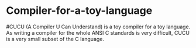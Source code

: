 # Compiler-for-a-toy-language

#CUCU (A Compiler U Can Understand) is a toy compiler for a toy language. As writing a compiler for the
whole ANSI C standards is very difficult, CUCU is a very small subset of the C language.
